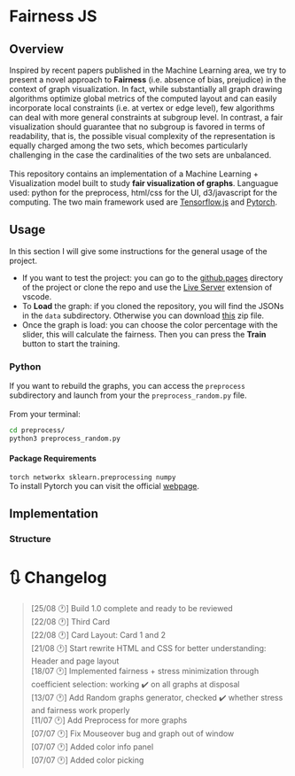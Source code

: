 # Fairness JS

## Overview

Inspired by recent papers published in the Machine Learning area, we try to present a novel approach to <b>Fairness</b> (i.e. absence of bias, prejudice) in the context of graph visualization. In fact, while substantially all graph drawing algorithms optimize global metrics of the computed layout and can easily incorporate local constraints (i.e. at vertex or edge level), few algorithms can deal with more general constraints at subgroup level. In contrast, a fair visualization should guarantee that no subgroup is favored in terms of readability, that is, the possible visual complexity of the representation is equally charged among the two sets, which becomes particularly challenging in the case the cardinalities of the two sets are unbalanced. \
<br />
This repository contains an implementation of a Machine Learning + Visualization model built to study <b>fair visualization of graphs</b>. Languague used: python for the preprocess, html/css for the UI, d3/javascript for the computing. The two main framework used are [Tensorflow.js](https://github.com/tensorflow/tfjs) and [Pytorch](https://github.com/pytorch/pytorch).

## Usage

In this section I will give some instructions for the general usage of the project.

- If you want to test the project: you can go to the [github.pages](tommaso-piselli.github.io) directory of the project or clone the repo and use the [Live Server](https://marketplace.visualstudio.com/items?itemName=ritwickdey.LiveServer) extension of vscode.
- To <b>Load</b> the graph: if you cloned the repository, you will find the JSONs in the `data` subdirectory. Otherwise you can download [this](https://drive.google.com/uc?export=download&id=1cUDNkWZLD_kAtf8CRst3uuQKSxxUyDWL) zip file.
- Once the graph is load: you can choose the color percentage with the slider, this will calculate the fairness. Then you can press the <b>Train</b> button to start the training.

### Python

If you want to rebuild the graphs, you can access the `preprocess` subdirectory and launch from your the `preprocess_random.py` file. \
<br />
From your terminal:

```bash
cd preprocess/
python3 preprocess_random.py
```

#### Package Requirements

`torch networkx sklearn.preprocessing numpy` \
To install Pytorch you can visit the official [webpage](https://pytorch.org/).

## Implementation

### Structure

# 🔃 Changelog

> [25/08 🕐] Build 1.0 complete and ready to be reviewed \
> [22/08 🕐] Third Card \
> [22/08 🕐] Card Layout: Card 1 and 2\
> [21/08 🕐] Start rewrite HTML and CSS for better understanding: Header and page layout\
> [18/07 🕐] Implemented fairness + stress minimization through coefficient selection: working ✔️ on all graphs at disposal\
> [13/07 🕐] Add Random graphs generator, checked ✔️ whether stress and fairness work properly\
> [11/07 🕐] Add Preprocess for more graphs\
> [07/07 🕐] Fix Mouseover bug and graph out of window\
> [07/07 🕐] Added color info panel\
> [07/07 🕐] Added color picking
